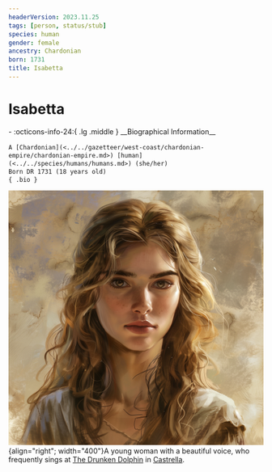 ```yaml
---
headerVersion: 2023.11.25
tags: [person, status/stub]
species: human
gender: female
ancestry: Chardonian
born: 1731
title: Isabetta
---
```

# Isabetta
<div class="grid cards ext-narrow-margin ext-one-column" markdown>
- :octicons-info-24:{ .lg .middle } __Biographical Information__

    A [Chardonian](<../../gazetteer/west-coast/chardonian-empire/chardonian-empire.md>) [human](<../../species/humans/humans.md>) (she/her)  
    Born DR 1731 (18 years old)  
    { .bio }

</div>


![Isabetta](../../assets/isabetta.png){align="right"; width="400"}A young woman with a beautiful voice, who frequently sings at [The Drunken Dolphin](<../../gazetteer/west-coast/chardonian-empire/apporia/the-drunken-dolphin.md>) in [Castrella](<../../gazetteer/west-coast/chardonian-empire/apporia/castrella.md>). 

